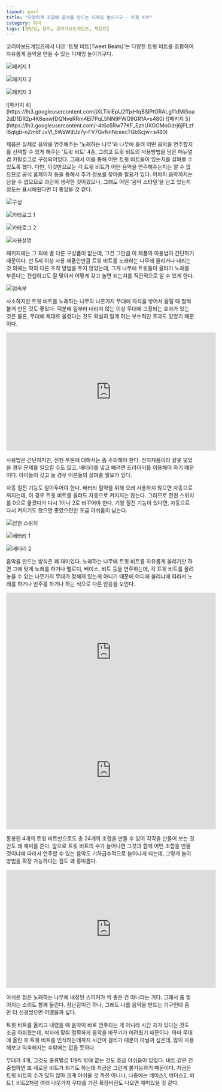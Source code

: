 ```yaml
---
layout: post
title: "다양하게 조합해 음악을 만드는 디제잉 놀이기구 - 트윗 비트"
category: 취미
tags: [장난감, 음악, 코리아보드게임즈, 체험단]
---
```


코리아보드게임즈에서 나온
'트윗 비트(Tweet Beats)'는
다양한 트윗 비트를 조합하여 자유롭게 음악을 만들 수 있는 디제잉 놀이기구다.

![패키지 1](https://lh3.googleusercontent.com/NqlRVZUAOD6AMMQrO8lyaJevtYcfr0mb8aceFZhEeyFSkrsKu906BB8EUswNOh-AlrA4gCDycaPqOw=s480)

![패키지 2](https://lh3.googleusercontent.com/seZACRETdERgLh1RhXJEfWoXsS2TSFtWbnV-BurMIVXpTSMmo39Edq8rxBu6tzMRiIyGZwJZh-dvpA=s480)

![패키지 3](https://lh3.googleusercontent.com/dNR1xZSIX1TT3PNMz4QNDpnbPVbrzqdN5vOb4GRPA7lG4LCuKYtQ78OBSUoJLvKOQD1yvcYuNx5k1Q=s480)

<p class="center" markdown="1">
![패키지 4](https://lh3.googleusercontent.com/jXLTiklEpU2ffjxHlqBSlPtORALg11dMiSoa2dD1DR2p4K8enwfDQNveRRm4EI7PqL5NN9FWG9GR1A=s480)
![패키지 5](https://lh3.googleusercontent.com/-4t6o5Rw77KF_EzhUXGOMoGdrj6jPLzfI6qtgb-nZm6FJvVl_5WsWdUz7y-FV7GvNnNceecTGbScjw=s480)
</p>

제품은 실제로 음악을 연주해주는 '노래하는 나무'와
나무에 올려 어떤 음악을 연주할지를 선택할 수 있게 해주는 '트윗 비트' 4종,
그리고 트윗 비트의 사용방법을 담은 매뉴얼 겸 카탈로그로 구성되어있다.
그래서 이를 통해 어떤 트윗 비트들이 있는지를 살펴볼 수 있도록 했다.
다만, 이것만으로는 각 트윗 비트가 어떤 음악을 연주해주는지는 알 수 없으므로
공식 홈페이지 등을 통해서 추가 정보를 찾아볼 필요가 있다.
어차피 음악까지는 담을 수 없으므로 과감히 생략한 것이겠으나,
그래도 어떤 '음악 스타일'을 담고 있는지 정도는 표시해줬다면 더 좋았을 것 같다.

![구성](https://lh3.googleusercontent.com/SuQT0ICA6xshzqJ10vdS283wh-z5SL_ZATQSQAWZ6HcPmbe77jE1BCILKiYL34dDW8aQRi3N9utKmQ=s480)

![카타로그 1](https://lh3.googleusercontent.com/0myNwPfA6F5PejZwBt1fzo9zBjBmb3M24zHw51PBrnLJ6atjIH0uSLP29amFuuTrw2oGMpN8Y9Kybw=s480)

![카타로그 2](https://lh3.googleusercontent.com/XAlhD4wc9nCYbp099vdaBacAmTr4xFUgxZf8hs7opk0vEgYFv2Iz1bsdJy_VsPTVtYtvF88pY-K97A=s480)

![사용설명](https://lh3.googleusercontent.com/qRjK8059qmLZsmgB2AgsIxPlhXqIp8fHCpoaVX7EDuuCNc8btn2C6yn6IHrzqk4jVyogozcMEwf6_A=s480)

패키지에는 그 외에 별 다른 구성품이 없는데,
그건 그만큼 이 제품의 이용법이 간단하기 때문이다.
만 5세 이상 사용 제품인만큼 트윗 비트를 노래하는 나무에 올리거나 내리는 것 외에는
딱히 다른 조작 방법을 두지 않았는데,
그게 나무에 트윗들이 올라가 노래를 부른다는 컨셉하고도 잘 맞아서
어떻게 갖고 놀면 되는지를 직관적으로 알 수 있게 한다.

![접속부](https://lh3.googleusercontent.com/Tz_r144O1JGH6XRASy9BBu-v-kPC1uhGaCvo9qtgef4vO6NbTf5lH0GNt6AWixNK2nXyIWI1uDsH7g=s480)

사소하지만 트윗 비트를 노래하는 나무의 나뭇가지 무대에 자석을 넣어서
올릴 때 철썩 붙게 만든 것도 좋았다.
덕분에 일부러 내리지 않는 이상 무대에 고정되는 효과가 있는 것은 물론,
무대에 제대로 올렸다는 것도 확실히 알게 하는 부수적인 효과도 있었기 때문이다.

<center><iframe width="560" height="315" src="https://www.youtube.com/embed/rC74B8IYOUY" frameborder="0" allow="accelerometer; autoplay; encrypted-media; gyroscope; picture-in-picture" allowfullscreen></iframe></center>

사용법은 간단하지만, 전원 부분에 대해서는 좀 주의해야 한다.
전자제품이라 잘못 넣었을 경우 문제를 일으킬 수도 있고,
배터리를 넣고 빼려면 드라이버를 이용해야 하기 때문이다.
아이들이 갖고 놀 경우 어른들의 살펴줄 필요가 있다.

자동 절전 기능도 알아두어야 한다.
배터리 절약을 위해 오래 사용하지 않으면 자동으로 꺼지는데,
이 경우 트윗 비트를 올려도 자동으로 켜지지는 않는다.
그러므로 전원 스위치를 0으로 옮겼다가 다시 1이나 2로 바꾸어야 한다.
기왕 절전 기능이 있다면,
자동으로 다시 켜지기도 했으면 좋았으련만 조금 아쉬움이 남는다.

![전원 스위치](https://lh3.googleusercontent.com/ormG3aUOdNLuXUdx_aKcLxv2UDoNHX9l7sGCHBLs-T75doRozhY6K91BBQdIkp8CxOSnZ8SHgBM5Mw=s480)

![배터리 1](https://lh3.googleusercontent.com/jjjqEB6cdqQrvVgG8BzTUEg9FaWep2VtCRbTCBn_RP6A0qNXcBKtPDVZHNoUcU-0zRHWK2J8I_YFlw=s480)

![배터리 2](https://lh3.googleusercontent.com/5Ok-1KGkUMlCeg3ggIU0A6oF6uhaZ3fR9PU8GFVHffVqGp_C3kFP5qU-CmLQ9LIOGbunLkAVgXR02g=s480)

음악을 만드는 방식은 꽤 재미있다.
노래하는 나무에 트윗 비트를 자유롭게 올리기만 하면
그에 맞게 노래를 하거나 멜로디, 베이스, 비트 등을 연주하는데,
각 트윗 비트를 올려놓을 수 있는 나뭇가지 무대가 정해져 있는게 아니기 때문에
어디에 올리냐에 따라서 노래를 하거나 반주를 하거나 하는 식으로 다른 반응을 보인다.

<center><iframe width="560" height="315" src="https://www.youtube.com/embed/7opX3qYMa7s" frameborder="0" allow="accelerometer; autoplay; encrypted-media; gyroscope; picture-in-picture" allowfullscreen></iframe></center>

<center><iframe width="560" height="315" src="https://www.youtube.com/embed/sG0e3A6Eo7g" frameborder="0" allow="accelerometer; autoplay; encrypted-media; gyroscope; picture-in-picture" allowfullscreen></iframe></center>

동봉된 4개의 트윗 비트만으로도
총 24개의 조합을 만들 수 있어 각각을 만들어 보는 것만도 꽤 재미를 준다.
앞으로 트윗 비트의 수가 늘어나면
그것과 함께 어떤 조합을 만들 것이냐에 따라서
연주할 수 있는 음악도 기하급수적으로 늘어나게 되는데,
그렇게 놀이 방법을 확장 가능하다는 점도 꽤 흥미롭다.

<center><iframe width="560" height="315" src="https://www.youtube.com/embed/u0soDej5xYQ" frameborder="0" allow="accelerometer; autoplay; encrypted-media; gyroscope; picture-in-picture" allowfullscreen></iframe></center>

아쉬운 점은 노래하는 나무에 내장된 스피커가 썩 좋은 건 아니라는 거다.
그래서 좀 찢어지는 소리도 함께 들린다.
장난감이긴 하나, 그래도 나름 음악을 만드는 기구인데 좀 만 더 신경썼으면 어땠을까 싶다.

트윗 비트를 올리고 내렸을 때 음악이 바로 연주되는 게 아니라
시간 차가 있다는 것도 조금 아쉬웠는데,
박자에 맞춰 정확하게 음악을 바꾸기가 어려웠기 때문이다.
아마 무대에 올린 후 트윗 비트를 인식하는데까지 시간이 걸리기 때문이 아닐까 싶은데,
많이 사용해보고 익숙해지는 수밖에는 없을 듯하다.

무대가 4개, 그것도 종류별로 1개씩 밖에 없는 것도 조금 아쉬움이 있었다.
비트 같은 건 중첩하면 또 새로운 비트가 되기도 하는데 지금은 그런게 불가능하기 때문이다.
지금은 트윗 비트의 수가 많지 않아 크게 아쉬울 것 까진 아니나,
나중에는 베이스1, 베이스2, 비트1, 비트2처럼 여러 나뭇가지 무대를 가진 확장버전도 나오면 재미있을 것 같다.
